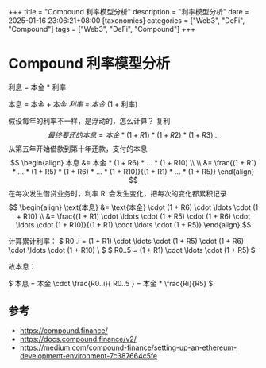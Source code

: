 +++
title = "Compound 利率模型分析"
description = "利率模型分析"
date = 2025-01-16 23:06:21+08:00
[taxonomies]
categories = ["Web3", "DeFi", "Compound"]
tags = ["Web3", "DeFi", "Compound"]
+++

<!-- more -->
# Compound 利率模型分析

利息 = 本金 * 利率

本息 = 本金 + 本金 *利率 = 本金* (1 + 利率)

假设每年的利率不一样，是浮动的，怎么计算？ 复利
$$
最终要还的本息 = 本金 * (1 + R1) * (1 + R2) * (1 + R3) ...
$$
从第五年开始借款到第十年还款，支付的本息
$$
\begin{align}
本息 &= 本金 * (1 + R6) * ... * (1 + R10) \\
\\
&= \frac{(1 + R1) * ... * (1 + R5) * (1 + R6) * ... * (1 + R10)}{(1 + R1) * ... * (1 + R5)}
\end{align}
$$
在每次发生借贷业务时，利率 Ri 会发生变化，把每次的变化都累积记录
$$
\begin{align}
\text{本息} &= \text{本金} \cdot (1 + R6) \cdot \ldots \cdot (1 + R10) \\
&= \frac{(1 + R1) \cdot \ldots \cdot (1 + R5) \cdot (1 + R6) \cdot \ldots \cdot (1 + R10)}{(1 + R1) \cdot \ldots \cdot (1 + R5)}
\end{align}
$$

计算累计利率：
$
R0..i = (1 + R1) \cdot \ldots \cdot (1 + R5) \cdot (1 + R6) \cdot \ldots \cdot (1 + R10) \\
$
$
R0..5 = (1 + R1) \cdot \ldots \cdot (1 + R5)
$

故本息：

$
本息 = 本金 \cdot  \frac{R0..i}{ R0..5 }
= 本金 * \frac{Ri}{R5}
$

## 参考

- <https://compound.finance/>
- <https://docs.compound.finance/v2/>
- <https://medium.com/compound-finance/setting-up-an-ethereum-development-environment-7c387664c5fe>
